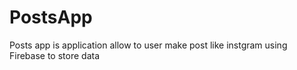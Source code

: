 # PostsApp
Posts app is application allow to user make post like instgram using Firebase to store data 
